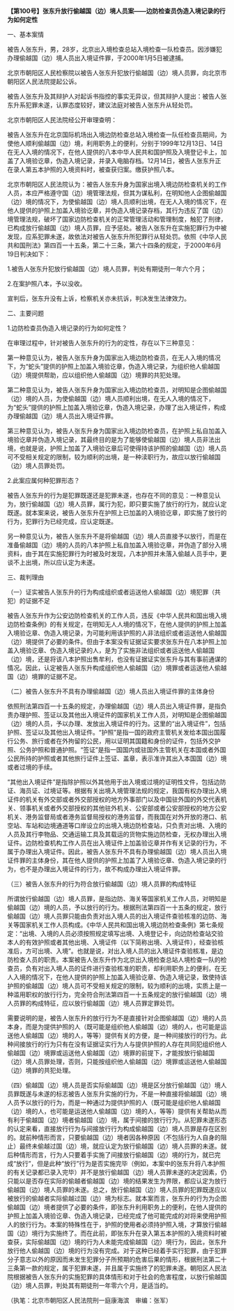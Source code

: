 **【第100号】张东升放行偷越国（边）境人员案——边防检查员伪造入境记录的行为如何定性**

一、基本案情

被告人张东升，男，28岁，北京出入境检查总站入境检查一队检查员。因涉嫌犯办理偷越国（边）境人员出入境证件罪，于2000年1月5日被逮捕。

北京市朝阳区人民检察院以被告人张东升犯放行偷越国（边）境人员罪，向北京市朝阳区人民法院提起公诉。

被告人张东升及其辩护人对起诉书指控的事实无异议，但其辩护人提出：被告人张东升系犯罪未遂，认罪态度较好，建议法庭对被告人张东升从轻处罚。

北京市朝阳区人民法院经公开审理查明：

被告人张东升在北京国际机场出入境边防检查总站入境检查一队任检查员期间，为使他人顺利偷越国（边）境，利用职务上的便利，分别于1999年12月13日、14日在无人入境的情况下，在他人提供的八本中华人民共和国护照及入境登记卡上，加盖了入境验讫章，伪造入境记录，并录入电脑存档。12月14日，被告人张东升正在录人第五本护照的入境资料时，被查获归案。缴获护照八本。

北京市朝阳区人民法院认为：被告人张东升身为国家出境入境边防检查机关的工作人员，本应严格遵守国（边）境管理法规，但其为谋私利，在明知他人企图偷越国（边）境的情况下，为使偷越国（边）境人员顺利出境，在无人入境的情况下，在他人提供的护照上加盖入境验讫章，并伪造入境记录存档，其行为违反了国（边）境管理法规，破坏了国家边防检查机关的正常管理活动和管理制度，触犯了刑律，已构成放行偷越国（边）境人员罪，应予惩处。被告人张东升在实施犯罪行为中被发现，应系犯罪未遂，故依法对被告人张东升所犯罪行从轻处罚。依照《中华人民共和国刑法》第四百一十五条，第二十三条，第六十四条的规定，于2000年6月19日判决如下：

1.被告人张东升犯放行偷越国（边）境人员罪，判处有期徒刑一年六个月；

2.在案护照八本，予以没收。

宣判后，张东升没有上诉，检察机关亦未抗诉，判决发生法律效力。

二、主要问题

1.边防检查员伪造入境记录的行为如何定性？

在审理过程中，针对被告人张东升的行为的定性，存在以下三种意见：

第一种意见认为，被告人张东升身为国家出入境边防检查员，在无人入境的情况下，为“蛇头”提供的护照上加盖入境验讫章，伪造入境记录，为组织他人偷越国（边）境提供帮助，应以组织他人偷越国（边）境罪的共犯处理。

第二种意见认为，被告人张东升身为国家出入境边防检查员，对明知是企图偷越国（边）境的人员，为使偷越国（边）境人员顺利出境，在无人入境的情况下，为“蛇头”提供的护照上加盖入境验讫章，伪造入境记录，办理了出入境证件，构成办理偷越国（边）境人员出入境证件罪。

第三种意见认为，被告人张东升身为国家出入境边防检查员，在护照上私自加盖入境验讫章并伪造入境记录，其最终目的是为了能够使偷越国（边）境人员非法出境，也就是说，护照上加盖了入境验讫章后可使得持该护照的偷越国（边）境人员可不受相关规定的限制，较为顺利的出境，是一种渎职行为，故应以放行偷越国（边）境人员罪处罚。

2.此案应属何种犯罪形态？

被告人张东升的行为是犯罪既遂还是犯罪未遂，也存在不同的意见：一种意见认为，放行偷越国（边）境人员罪，属行为犯，即只要实施了放行的行为，就应认定既遂。就本案来说，被告人张东升在护照上已加盖的入境验讫章，即实施了放行的行为，犯罪行为已经完成，应认定既遂。

另一种意见认为，被告人张东升不是将偷越国（边）境人员直接予以放行，而是在准备偷越国（边）境的人员的八本护照上私自加盖入境验讫章，并伪造了部分入境资料，由于其在实施犯罪行为时被及时发现，八本护照并未落入偷越人员手中，更谈不上出境，所以应认定为未遂。

三、裁判理由

（一）证实被告人张东升的行为构成组织或者运送他人偷越国（边）境犯罪（共犯）的证据不足

被告人张东升作为公安边防检查机关的工作人员，违反《中华人民共和国出境入境边防检查条例》的有关规定，在明知无人人境的情况下，在他人提供的护照上加盖入境验讫章、伪造入境记录，为可能利用该护照的人非法组织或者运送他人偷越国（边）境提供了必要的条件。但由于本案没有证据证实要求张东升在八本护照上加盖入境验讫章、伪造入境记录的人，是为了实施非法组织或者运送他人偷越国（边）境，还是将该八本护照出售牟利，也没有证据证实张东升与其有事前通谋的情况。因此，认定被告人张东升构成组织他人偷越国（边）境罪或者运送他人偷越国（边）境罪的证据不足。

（二）被告人张东升不具有办理偷越国（边）境人员出入境证件罪的主体身份

依照刑法第四百一十五条的规定，办理偷越国（边）境人员出入境证件罪，是指负责办理护照、签证以及其他出入境证件的国家机关工作人员，对明知是企图偷越国（边）境的人员，予以办理、发放出入境证件的行为。这里的“出入境证件”，包括护照、签证以及其他出入境证件。“护照”是指一国的政府主管机关发给本国出国履行公务、旅行或者在外拘留的公民，用以证明其国籍和身份的证件，包括外交护照、公务护照和普通护照。“签证”是指一国国内或驻国外主管机关在本国或者外国公民所持的护照或者其他旅行证件上签证、盖章，表示准许其出入本国国（边）境或者过境的手续。

“其他出入境证件”是指除护照以外其他用于出入境或过境的证明性文件，包括边防证、海员证、过境证等。根据有关出境入境管理法规的规定，我国有权办理出入境证件的机关有外交部或者外交部授权的地方外事部门以及中国驻外国的外交代表机关、领事机关或者外交部授权的其他驻外机关、公安部或者公安部授权的地方公安机关、港务监督局或者港务监督局授权的港务监督，而我国在对外开放的港口、航空站、车站和边境通道等口岸设立的出境入境边防检查站，只负责对出境、入境的人员及其行李物品、交通运输工具及其载运的货物实施边防检查，无权办理出入境证件。边防检查机构工作人员在出入境证件上加盖验讫章并作有关记录的行为，不属于办理出入境证件。因此，被告人张东升不具有办理偷越国（边）境人员出入境证件罪的主体身份，其在他人提供的护照上加盖了入境验讫章、伪造入境记录的行为，也不是办理出入境证件的行为，故不构成办理出入境证件罪。

（三）被告人张东升的行为符合放行偷越国（边）境人员罪的构成特征

所谓放行偷越国（边）境人员罪，是指边防、海关等国家机关工作人员，对明知是偷越国（边）境的人员，予以放行的行为。根据刑法第四百一十五条的规定，放行偷越国（边）境人员罪只能由负责对出入境人员的出入境证件查验核准的边防、海关等国家机关工作人员构成。《中华人民共和国出境入境边防检查条例》第七条规定：“出境、入境的人员必须按照规定填写出境、入境登记卡，向边防检查站交验本人的有效护照或者其他出境、入境证件（以下简称出境、入境证件），经查验核准后，方可出境、入境”。也就是说，对出入境人员的出入境证件查验核准，是边防检查人员的职责。本案被告人张东升作为北京出入境检查总站人境检查一队的检查员，负有对出入境人员的证件进行查验核准的职责，却利用职务上的便利，在无人入境的情况下，在他人提供的护照上加盖入境验讫章、伪造入境记录，致使持该护照的偷越国（边）境人员可不受相关规定的限制，较为顺利的出境，实质上是一种滥用职权的放行行为，完全符合刑法第四百一十五条规定的放行偷越国（边）境人员罪的构成特征，应以放行偷越国（边）境人员罪定罪处罚。

需要说明的是，被告人张东升的放行行为不是直接针对企图偷越国（边）境的人员本身，而是为提供护照的人（既可能是组织他人偷越国（边）境的人，也可能是运送他人偷越国（边）境的人，等等）提供有关的方便，是一种间接放行的行为。此种间接放行的行为只有在没有证据证实行为人与提供护照的人存在共同犯组织他人偷越国（边）境罪或运送他人偷越国（边）境罪的前提下，才能按放行偷越国（边）境人员罪处理，否则，只能按组织他人偷越国（边）境罪或运送他人偷越国（边）境罪的共犯处理。

（四）偷越国（边）境人员是否实际偷越国（边）境是区分放行偷越国（边）境人员罪既遂与未遂的标志被告人张东升实施的行为，不是一种直接将偷越国（边）境人员予以放行的行为，而是一种通过为提供护照的人（既可能是组织他人偷越国（边）境的人，也可能是运送他人偷越国（边）境的人，等等）提供有关帮助从而有利于偷越国（边）境者偷越国（边）境，属于间接的放行行为。从犯罪未遂形态的认定来看，直接放行行为与间接放行行为构成偷越国（边）境人员罪是存在区别的。就前种情形而言，只要偷越国（边）境者因各种原因（不包括行为人自身的阻止）最终未偷越过国（边）境，就应认定为放行偷越国（边）境人员罪的未遂。就后种情形而言，行为人只要着手实施了间接放行偷越国（边）境的行为，就已完成“放行”，但是此种“放行”行为是否实施完毕（例如，本案中的张东升将八本护照的有关记录都已录入完毕）并不是放行偷越国（边）境人员罪未遂的决定因素，仍只能以是否存在实际的偷越者偷越国（边）境的结果发生为界限，都应认定为放行偷越国（边）境人员罪的未遂。总之，放行偷越国（边）境人员罪的犯罪既遂应以被放行的偷越者实际偷越过国（边）境为标志。就本案而言，张东升的行为为企图偷越国（边）境者提供了必要的条件，即张东升利用职务上的便利，在他人提供的护照上加盖入境验讫章、伪造入境记录，已经完成了他可能完成的对将来使用护照人的放行行为。本案的特殊性在于，护照的使用者必须持护照入境，才算放行偷越国（边）境行为实施终了。而在此前，即张东升在录入第五本护照的入境资料时被查获，实际偷越国（边）境的行为人未能完成偷越国（边）境行为，因此，张东升放行他人偷越国（边）境的行为没有完成。对于这种已经着手实行犯罪，由于犯罪分子意志以外的原因而未发生犯罪分子所预期的危害后果的情形，根据刑法第二十三条第一款的规定，属于犯罪未遂，并且属于实施终了的犯罪未遂。朝阳区人民法院根据被告人张东升的实施犯罪的具体情形和对于社会的危害程度，以放行偷越国（边）境人员罪，判处其有期徒刑一年零六个月，是适当的。

（执笔：北京市朝阳区人民法院刑一庭康海滨　审编：张军）